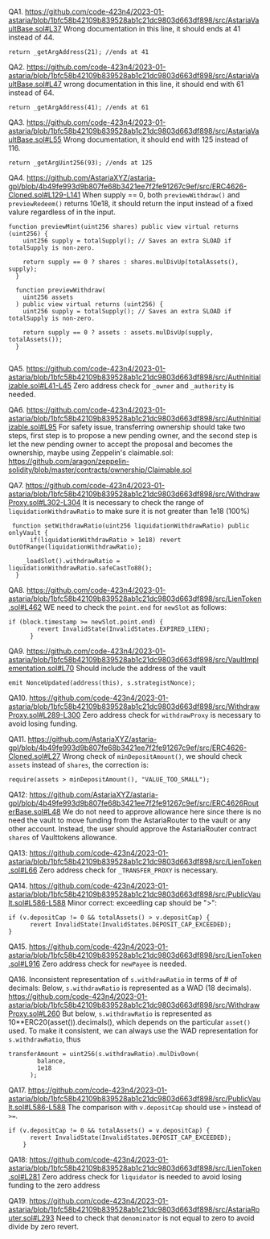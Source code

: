 QA1. https://github.com/code-423n4/2023-01-astaria/blob/1bfc58b42109b839528ab1c21dc9803d663df898/src/AstariaVaultBase.sol#L37
Wrong documentation in this line, it should ends at 41 instead of 44.
```
return _getArgAddress(21); //ends at 41
```

QA2. https://github.com/code-423n4/2023-01-astaria/blob/1bfc58b42109b839528ab1c21dc9803d663df898/src/AstariaVaultBase.sol#L47
wrong documentation in this line, it should end with 61 instead of 64.
```
return _getArgAddress(41); //ends at 61

```

QA3. https://github.com/code-423n4/2023-01-astaria/blob/1bfc58b42109b839528ab1c21dc9803d663df898/src/AstariaVaultBase.sol#L55
Wrong documentation, it should end with 125 instead of 116.
```
return _getArgUint256(93); //ends at 125
```

QA4. https://github.com/AstariaXYZ/astaria-gpl/blob/4b49fe993d9b807fe68b3421ee7f2fe91267c9ef/src/ERC4626-Cloned.sol#L129-L141
When supply == 0, both ``previewWithdraw()`` and ``previewRedeem()`` returns 10e18, it should return the input instead of a fixed valure regardless of in the input.
```
function previewMint(uint256 shares) public view virtual returns (uint256) {
    uint256 supply = totalSupply(); // Saves an extra SLOAD if totalSupply is non-zero.

    return supply == 0 ? shares : shares.mulDivUp(totalAssets(), supply);
  }

  function previewWithdraw(
    uint256 assets
  ) public view virtual returns (uint256) {
    uint256 supply = totalSupply(); // Saves an extra SLOAD if totalSupply is non-zero.

    return supply == 0 ? assets : assets.mulDivUp(supply, totalAssets());
  }


```

QA5. https://github.com/code-423n4/2023-01-astaria/blob/1bfc58b42109b839528ab1c21dc9803d663df898/src/AuthInitializable.sol#L41-L45
Zero address check for ``_owner`` and ``_authority`` is needed.

QA6. https://github.com/code-423n4/2023-01-astaria/blob/1bfc58b42109b839528ab1c21dc9803d663df898/src/AuthInitializable.sol#L95
For safety issue, transferring ownership should take two steps, first step is to propose a new pending owner, and the second step is let the new pending owner to accept the proposal and becomes the ownership, maybe using Zeppelin's claimable.sol: https://github.com/aragon/zeppelin-solidity/blob/master/contracts/ownership/Claimable.sol

QA7. https://github.com/code-423n4/2023-01-astaria/blob/1bfc58b42109b839528ab1c21dc9803d663df898/src/WithdrawProxy.sol#L302-L304
It is necessary to check the range of ``liquidationWithdrawRatio`` to make sure it is not greater than 1e18 (100%)

```
 function setWithdrawRatio(uint256 liquidationWithdrawRatio) public onlyVault {
      if(liquidationWithdrawRatio > 1e18) revert OutOfRange(liquidationWithdrawRatio);

    _loadSlot().withdrawRatio = liquidationWithdrawRatio.safeCastTo88();
  }
```

QA8. https://github.com/code-423n4/2023-01-astaria/blob/1bfc58b42109b839528ab1c21dc9803d663df898/src/LienToken.sol#L462
WE need to check the ``point.end`` for ``newSlot`` as follows:
```
if (block.timestamp >= newSlot.point.end) {
        revert InvalidState(InvalidStates.EXPIRED_LIEN);
      }

```

QA9. https://github.com/code-423n4/2023-01-astaria/blob/1bfc58b42109b839528ab1c21dc9803d663df898/src/VaultImplementation.sol#L70
Should include the address of the vault
```
emit NonceUpdated(address(this), s.strategistNonce);
```

QA10. https://github.com/code-423n4/2023-01-astaria/blob/1bfc58b42109b839528ab1c21dc9803d663df898/src/WithdrawProxy.sol#L289-L300
Zero address check for ``withdrawProxy`` is necessary to avoid losing funding. 

QA11. https://github.com/AstariaXYZ/astaria-gpl/blob/4b49fe993d9b807fe68b3421ee7f2fe91267c9ef/src/ERC4626-Cloned.sol#L27
Wrong check of ``minDepositAmount()``, we should check ``assets`` instead of ``shares``, the correction is:
```
require(assets > minDepositAmount(), "VALUE_TOO_SMALL");

```

QA12: https://github.com/AstariaXYZ/astaria-gpl/blob/4b49fe993d9b807fe68b3421ee7f2fe91267c9ef/src/ERC4626RouterBase.sol#L48
We do not need to approve allowance here since there is no need the vault to move funding from the AstariaRouter to the vault or any other account. Instead, the user should approve the  AstariaRouter contract ``shares`` of Vaulttokens allowance.

QA13: https://github.com/code-423n4/2023-01-astaria/blob/1bfc58b42109b839528ab1c21dc9803d663df898/src/LienToken.sol#L66
Zero address check for ``_TRANSFER_PROXY`` is necessary.


 QA14. https://github.com/code-423n4/2023-01-astaria/blob/1bfc58b42109b839528ab1c21dc9803d663df898/src/PublicVault.sol#L586-L588
Minor correct: exceedling cap should be ">":
```
if (v.depositCap != 0 && totalAssets() > v.depositCap) {
      revert InvalidState(InvalidStates.DEPOSIT_CAP_EXCEEDED);
}

```

QA15. https://github.com/code-423n4/2023-01-astaria/blob/1bfc58b42109b839528ab1c21dc9803d663df898/src/LienToken.sol#L916
Zero address check for ``newPayee`` is needed. 

QA16. Inconsistent representation of ``s.withdrawRatio`` in terms of # of decimals:
Below, ``s.withdrawRatio`` is represented as a WAD (18 decimals).
https://github.com/code-423n4/2023-01-astaria/blob/1bfc58b42109b839528ab1c21dc9803d663df898/src/WithdrawProxy.sol#L260
But below, ``s.withdrawRatio`` is represented as 10**ERC20(asset()).decimals(), which depends
on the particular ``asset()`` used. To make it consistent, we can always use the WAD representation
for ``s.withdrawRatio``, thus

```
transferAmount = uint256(s.withdrawRatio).mulDivDown(
        balance,
        1e18
      );
```
QA17. https://github.com/code-423n4/2023-01-astaria/blob/1bfc58b42109b839528ab1c21dc9803d663df898/src/PublicVault.sol#L586-L588
The comparison with ``v.depositCap`` should use ``>`` instead of ``>=``.
```
if (v.depositCap != 0 && totalAssets() = v.depositCap) {
      revert InvalidState(InvalidStates.DEPOSIT_CAP_EXCEEDED);
    }
```

QA18: https://github.com/code-423n4/2023-01-astaria/blob/1bfc58b42109b839528ab1c21dc9803d663df898/src/LienToken.sol#L281
Zero address check for ``liquidator`` is needed to avoid losing funding to the zero address


QA19. https://github.com/code-423n4/2023-01-astaria/blob/1bfc58b42109b839528ab1c21dc9803d663df898/src/AstariaRouter.sol#L293
Need to check that ``denominator`` is not equal to zero to avoid divide by zero revert. 

 